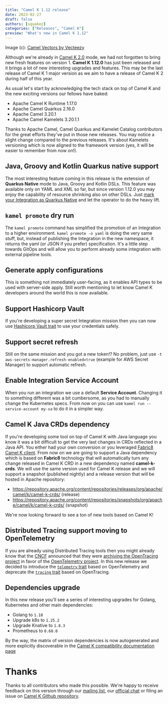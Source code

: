 ```yaml
---
title: "Camel K 1.12 release"
date: 2023-02-27
draft: false
authors: [squakez]
categories: ["Releases", "Camel K"]
preview: "What's new in Camel K 1.12"
---
```


Image (c): <a href="https://www.vecteezy.com/free-vector/camel">Camel Vectors by Vecteezy</a>

Although we're already in [Camel K 2.0](/blog/2023/02/camel-k-roadmap-2023/) mode, we had not forgotten to bring new fresh features on version 1. **Camel K 1.12.0** has just been released and it brings a lot of new interesting upgrades and features. This may be the last release of Camel K 1 major version as we aim to have a release of Camel K 2 during half of this year.

As usual let's start by acknowledging the tech stack on top of Camel K and the new exciting versions our fellows have baked:

* Apache Camel K Runtime 1.17.0
* Apache Camel Quarkus 2.16.0
* Apache Camel 3.20.1
* Apache Camel Kamelets 3.20.1.1

Thanks to Apache Camel, Camel Quarkus and Kamelet Catalog contributors for the great efforts they've put in those new releases. You may notice a slight change compared to the previous releases. It's about Kamelets versioning which is now aligned to the framework version (yes, it will be easier to remember from now on!).

## Java, Groovy and Kotlin Quarkus native support

The most interesting feature coming in this release is the extension of **Quarkus Native** mode to Java, Groovy and Kotlin DSLs. This feature was available only on YAML and XML so far, but since version 1.12.0 you may enjoy the capability of resource shrinking also on other DSLs. Just [mark your Integration as Quarkus Native](/camel-k/next/traits/quarkus.html) and let the operator to do the heavy lift.

## `kamel promote` dry run

The `kamel promote` command has simplified the promotion of an Integration to a higher environment. `kamel promote -o yaml` is doing the very same stuff, but, instead of publishing the Integration in the new namespace, it returns the yaml (or JSON if you prefer) specification. It's a little step towards GitOps and will allow you to perform already some integration with external pipeline tools.

## Generate apply configurations

This is something not immediately user-facing, as it enables API types to be used with server-side apply. Still worth mentioning to let know Camel K developers around the world this is now available.

## Support Hashicorp Vault

If you're developing a super secret Integration mission then you can now use [Hashicorp Vault trait](/camel-k/next/traits/hashicorp-vault.html) to use your credentials safely.

## Support secret refresh

Still on the same mission and you got a new token!? No problem, just use `-t aws-secrets-manager.refresh-enabled=true` (example for AWS Secret Manager) to support automatic refresh.

## Enable Integration Service Account

When you run an integration we use a default **Service Account**. Changing it to something different was a bit cumbersome, as you had to manually change the Kubernetes specs. From now on you can use `kamel run --service-account my-sa` to do it in a simpler way.

## Camel K Java CRDs dependency

If you're developing some tool on top of Camel K with Java language you know it was a bit difficult to get the very last changes in CRDs reflected in a Java API. You either had your own conversion or you leveraged [Fabric8 Camel K client](https://mvnrepository.com/artifact/io.fabric8/camel-k-client). From now on we are going to support a Java dependency which is based on **Fabric8** technology that will automatically turn any change released in Camel K CRD in a new dependency named **camel-k-crds**. We will use the same version used for Camel K release and we will support a snapshot (published nightly) and a release version that will be hosted in Apache repository:

* https://repository.apache.org/content/repositories/releases/org/apache/camel/k/camel-k-crds/ (release)
* https://repository.apache.org/content/repositories/snapshots/org/apache/camel/k/camel-k-crds/ (snapshot)

We're now looking forward to see a ton of new tools based on Camel K!

## Distributed Tracing support moving to OpenTelemetry

If you are already using Distributed Tracing tools then you might already know that the [CNCF](https://www.cncf.io) announced that they were [archiving the OpenTracing project](https://www.cncf.io/blog/2022/0T1/31/cncf-archives-the-opentracing-project/) in favor of the [OpenTelemetry project](https://opentelemetry.io/). In this new release we decided to introduce the [`telemetry` trait](/camel-k/1.12.x/traits/telemetry.html) based on OpenTelemetry and deprecate the [`tracing` trait](/camel-k/1.12.x/traits/tracing.html) based on OpenTracing.


## Dependencies upgrade

In this new release you'll see a series of interesting upgrades for Golang, Kubernetes and other main dependencies:

* Golang to `1.18`
* Upgrade k8s to `1.25.2`
* Upgrade Knative to `1.8.3`
* Prometheus to `0.60.0`

By the way, the matrix of version dependencies is now autogenerated and more explicitly discoverable in the [Camel K compatibility documentation page](/camel-k/next/index.html#_compatibility_matrix)

# Thanks

Thanks to all contributors who made this possible. We're happy to receive feedback on this version through our [mailing list](/community/mailing-list/), our [official chat](https://camel.zulipchat.com/) or filing an issue on [Camel K Github repository](https://github.com/apache/camel-k).
